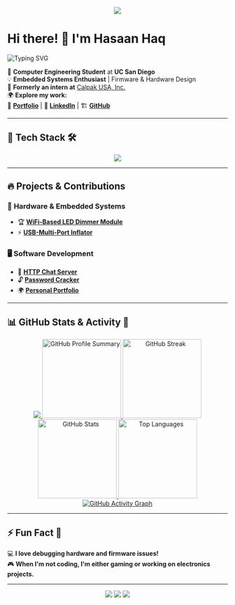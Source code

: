 <!-- Banner GIF -->
<p align="center">
  <img src="https://media1.tenor.com/m/1glY_gyV1zwAAAAC/initial-d-takumi-fujiwara.gif">
</p>

# Hi there! 👋 I'm **Hasaan Haq**  
![Typing SVG](https://readme-typing-svg.herokuapp.com?size=30&duration=3000&color=34D399&lines=Embedded+Systems+Engineer;Firmware+Developer;Hardware+Enthusiast;Tech+Tinkerer)

🚀 **Computer Engineering Student** at **UC San Diego**  
💡 **Embedded Systems Enthusiast** | Firmware & Hardware Design  
🔭 **Formerly an intern at** [Calpak USA, Inc.](https://calpak-usa.com/)  
🌍 **Explore my work:**  
🎨 [**Portfolio**](https://hasaanhaq04.github.io/hasaanhaq_portfolio/) | 💼 [**LinkedIn**](https://www.linkedin.com/in/hasaanhaq/) | 🏗️ [**GitHub**](https://github.com/hasaanhaq)

---

## 🚀 Tech Stack 🛠️  
<p align="center">
  <img src="https://skillicons.dev/icons?i=c,cpp,python,java,git,linux,arduino,vscode,raspberrypi,assembly" />
</p>

---

## 🔥 Projects & Contributions  
### 📡 **Hardware & Embedded Systems**
- 🏆 **[WiFi-Based LED Dimmer Module](https://github.com/hasaanhaq)**
- ⚡ **[USB-Multi-Port Inflator](https://github.com/hasaanhaq)**  

### 🖥 **Software Development**
- 💬 **[HTTP Chat Server](https://github.com/hasaanhaq/chatserver)**
- 🔓 **[Password Cracker](https://github.com/hasaanhaq/password_cracker)**
- 🌍 **[Personal Portfolio](https://github.com/hasaanhaq/hasaanhaq_portfolio)**  

---

## 📊 GitHub Stats & Activity 🚀  
<p align="center">

  <!-- 🐍 3D Contribution Graph -->
  <a href="https://github.com/hasaanhaq">
    <img src="https://github.com/hasaanhaq/hasaanhaq/raw/output/github-contribution-grid-snake.svg" />
  </a>

  <!-- 🎯 Profile Summary -->
  <a href="https://github.com/hasaanhaq">
    <img height="180em" src="https://github-profile-summary-cards.vercel.app/api/cards/profile-details?username=hasaanhaq&theme=dracula" alt="GitHub Profile Summary"/>
  </a>

  <!-- 🔥 GitHub Streak -->
  <a href="https://github.com/hasaanhaq">
    <img height="180em" src="https://github-readme-streak-stats.herokuapp.com/?user=hasaanhaq&theme=dracula&hide_border=true" alt="GitHub Streak"/>
  </a>

  <!-- 📊 GitHub Stats -->
  <a href="https://github.com/hasaanhaq">
    <img height="180em" src="https://github-readme-stats.vercel.app/api?username=hasaanhaq&show_icons=true&theme=dracula&hide_border=true" alt="GitHub Stats"/>
  </a>

  <!-- 🏆 Most Used Languages -->
  <a href="https://github.com/hasaanhaq">
    <img height="180em" src="https://github-readme-stats.vercel.app/api/top-langs/?username=hasaanhaq&layout=compact&theme=dracula&hide_border=true" alt="Top Languages"/>
  </a>

  <!-- 📈 Activity Graph -->
  <a href="https://github.com/hasaanhaq">
    <img src="https://github-readme-activity-graph.vercel.app/graph?username=hasaanhaq&theme=dracula&bg_color=0d1117&hide_border=true" alt="GitHub Activity Graph"/>
  </a>

</p>

---

## ⚡ Fun Fact 🎯  
💻 **I love debugging hardware and firmware issues!**  
🎮 **When I'm not coding, I'm either gaming or working on electronics projects.**  

---

<p align="center">
  <img src="https://forthebadge.com/images/badges/made-with-c.svg">
  <img src="https://forthebadge.com/images/badges/powered-by-coffee.svg">
  <img src="https://forthebadge.com/images/badges/built-with-love.svg">
</p>

